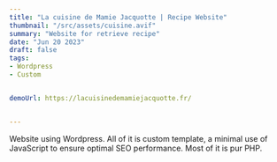 ```yaml
---
title: "La cuisine de Mamie Jacquotte | Recipe Website"
thumbnail: "/src/assets/cuisine.avif"
summary: "Website for retrieve recipe"
date: "Jun 20 2023"
draft: false
tags:
- Wordpress
- Custom


demoUrl: https://lacuisinedemamiejacquotte.fr/


---
```


Website using Wordpress. All of it is custom template, a minimal use of JavaScript to ensure optimal SEO performance. Most of it is pur PHP.
